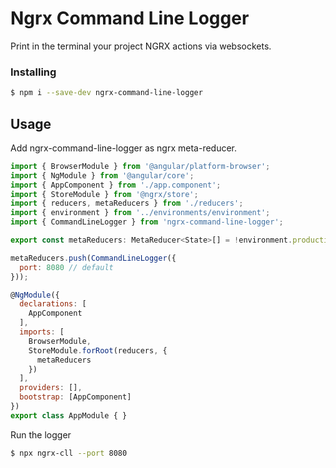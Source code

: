 # Ngrx Command Line Logger

Print in the terminal your project NGRX actions via websockets.

### Installing

```bash
$ npm i --save-dev ngrx-command-line-logger
```

## Usage

Add ngrx-command-line-logger as ngrx meta-reducer.

```js
import { BrowserModule } from '@angular/platform-browser';
import { NgModule } from '@angular/core';
import { AppComponent } from './app.component';
import { StoreModule } from '@ngrx/store';
import { reducers, metaReducers } from './reducers';
import { environment } from '../environments/environment';
import { CommandLineLogger } from 'ngrx-command-line-logger';

export const metaReducers: MetaReducer<State>[] = !environment.production ? [] : [];

metaReducers.push(CommandLineLogger({
  port: 8080 // default
}));

@NgModule({
  declarations: [
    AppComponent
  ],
  imports: [
    BrowserModule,
    StoreModule.forRoot(reducers, {
      metaReducers
    })
  ],
  providers: [],
  bootstrap: [AppComponent]
})
export class AppModule { }
```

Run the logger
```bash
$ npx ngrx-cll --port 8080
```
